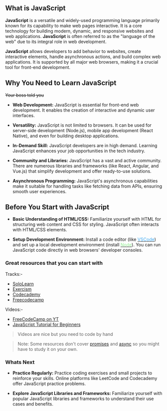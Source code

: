 ## What is JavaScript

**JavaScript** is a versatile and widely-used programming language primarily known for its capability to make web pages interactive. It is a core technology for building modern, dynamic, and responsive websites and web applications. **JavaScript** is often referred to as the "language of the web" due to its integral role in web development.

**JavaScript** allows developers to add behavior to websites, create interactive elements, handle asynchronous actions, and build complex web applications. It is supported by all major web browsers, making it a crucial tool for front-end development.

## Why You Need to Learn JavaScript

~~Your boss told you~~

- **Web Development:**
JavaScript is essential for front-end web development. It enables the creation of interactive and dynamic user interfaces.

- **Versatility:**
JavaScript is not limited to browsers. It can be used for server-side development (Node.js), mobile app development (React Native), and even for building desktop applications.

- **In-Demand Skill:**
JavaScript developers are in high demand. Learning JavaScript enhances your job opportunities in the tech industry.

- **Community and Libraries:**
JavaScript has a vast and active community. There are numerous libraries and frameworks (like React, Angular, and Vue.js) that simplify development and offer ready-to-use solutions.

- **Asynchronous Programming:**
JavaScript's asynchronous capabilities make it suitable for handling tasks like fetching data from APIs, ensuring smooth user experiences.

## Before You Start with JavaScript

- **Basic Understanding of HTML/CSS:**
Familiarize yourself with HTML for structuring web content and CSS for styling. JavaScript often interacts with HTML/CSS elements.

- **Setup Development Environment:**
Install a code editor (like  [<span style="color: #3fa9f1">VSCode</span>](https://code.visualstudio.com/download)) and set up a local development environment (install [<span style="color: lightgreen">Node</span>](https://nodejs.org/en/download/current)). You can run JavaScript code directly in web browsers' developer consoles.

### Great resources that you can start with

Tracks:-

- [SoloLearn](https://www.sololearn.com/learn/courses/le-javascript)
- [Exercism](https://exercism.org/tracks/javascript/concepts)
- [Codecademy](https://www.codecademy.com/enrolled/courses/introduction-to-javascript)
- [Freecodecamp](https://www.freecodecamp.org/learn/javascript-algorithms-and-data-structures/)

Videos:-

- [FreeCodeCamp on YT](https://youtu.be/PkZNo7MFNFg?feature=shared)
- [JavaScript Tutorial for Beginners](https://youtu.be/W6NZfCO5SIk?feature=shared)

> Videos are nice but you need to code by hand

> Note: Some resources don't cover [promises](https://developer.mozilla.org/en-US/docs/Web/JavaScript/Reference/Global_Objects/Promise) and [async](https://developer.mozilla.org/en-US/docs/Web/JavaScript/Reference/Statements/async_function) so you might have to study it on your own.

### Whats Next

- **Practice Regularly:**
Practice coding exercises and small projects to reinforce your skills. Online platforms like LeetCode and Codecademy offer JavaScript practice problems.

- **Explore JavaScript Libraries and Frameworks:**
Familiarize yourself with popular JavaScript libraries and frameworks to understand their use cases and benefits.

